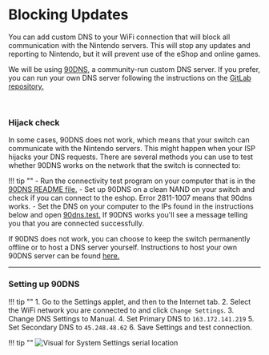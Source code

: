 # Blocking Updates

You can add custom DNS to your WiFi connection that will block all communication with the Nintendo servers. This will stop any updates and reporting to Nintendo, but it will prevent use of the eShop and online games.

We will be using [90DNS](https://gitlab.com/a/90dns), a community-run custom DNS server. If you prefer, you can run your own DNS server following the instructions on the [GitLab repository.](https://gitlab.com/a/90dns/blob/master/SELFHOST.md)

&nbsp;

### Hijack check

In some cases, 90DNS does not work, which means that your switch can communicate with the Nintendo servers. This might happen when your ISP hijacks your DNS requests. There are several methods you can use to test whether 90DNS works on the network that the switch is connected to:

!!! tip ""
	- Run the connectivity test program on your computer that is in the [90DNS README file.](https://gitlab.com/a/90dns/blob/master/README.md)
	- Set up 90DNS on a clean NAND on your switch and check if you can connect to the eshop. Error 2811-1007 means that 90dns works.
	- Set the DNS on your computer to the IPs found in the instructions below and open [90dns.test.](http://90dns.test/) If 90DNS works you'll see a message telling you that you are connected successfully.

If 90DNS does not work, you can choose to keep the switch permanently offline or to host a DNS server yourself. Instructions to host your own 90DNS server can be found [here.](https://gitlab.com/a/90dns/blob/master/SELFHOST.md)

-----


### Setting up 90DNS

!!! tip ""
    1. Go to the Settings applet, and then to the Internet tab.
    2. Select the WiFi network you are connected to and click `Change Settings`.
    3. Change DNS Settings to Manual.
    4. Set Primary DNS to `163.172.141.219`
    5. Set Secondary DNS to `45.248.48.62`
    6. Save Settings and test connection.
   
!!! tip ""
    ![Visual for System Settings serial location](../extras/img/blocking_updates.jpg)
